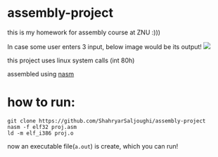 # assembly-project
this is my homework for assembly course at ZNU :)))

In case some user enters 3 input, below image would be its output!
<img src='https://serving.photos.photobox.com/12698326bb71deb8ce2d16904271f36e10e4805c2f4b46874127a061b830c6209066f44f.jpg'></img>


this project uses linux system calls (int 80h)

assembled using [nasm](http://nasm.us/) 

# how to run:
    git clone https://github.com/ShahryarSaljoughi/assembly-project
    nasm -f elf32 proj.asm
    ld -m elf_i386 proj.o
now an executable file(`a.out`) is create, which you can run!
 
